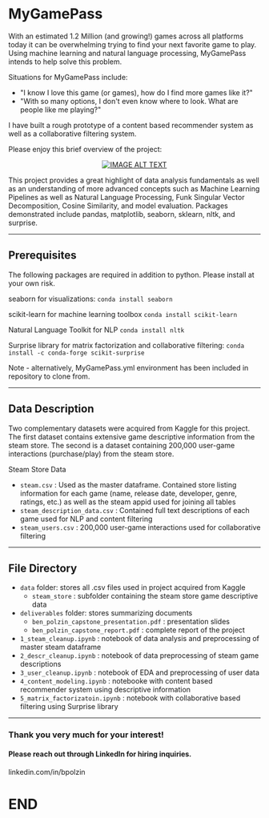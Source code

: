 # MyGamePass # 

With an estimated 1.2 Million (and growing!) games across all platforms today it can be overwhelming trying to find your next favorite game to play.  Using machine learning and natural language processing, MyGamePass intends to help solve this problem.

Situations for MyGamePass include:
- "I know I love this game (or games), how do I find more games like it?"
- "With so many options, I don't even know where to look.  What are people like me playing?"

I have built a rough prototype of a content based recommender system as well as a collaborative filtering system.

Please enjoy this brief overview of the project:
<div align="center">
  <a href="https://www.youtube.com/watch?v=gmJrP60PNIA&feature=youtu.be"><img src="https://img.youtube.com/vi/gmJrP60PNIA&feature=youtu.be/0.jpg" alt="IMAGE ALT TEXT"></a>
</div>

This project provides a great highlight of data analysis fundamentals as well as an understanding of more advanced concepts such as Machine Learning Pipelines as well as Natural Language Processing, Funk Singular Vector Decomposition, Cosine Similarity, and model evaluation.  Packages demonstrated include pandas, matplotlib, seaborn, sklearn, nltk, and surprise.  

---
## Prerequisites ##

The following packages are required in addition to python.  Please install at your own risk.

seaborn for visualizations:
`conda install seaborn`

scikit-learn for machine learning toolbox
`conda install scikit-learn`

Natural Language Toolkit for NLP
`conda install nltk`

Surprise library for matrix factorization and collaborative filtering:
`conda install -c conda-forge scikit-surprise`

Note - alternatively, MyGamePass.yml environment has been included in repository to clone from.

---
## Data Description ##

Two complementary datasets were acquired from Kaggle for this project.  The first dataset contains extensive game descriptive information from the steam store.  The second is a dataset containing 200,000 user-game interactions (purchase/play) from the steam store.

Steam Store Data
- `steam.csv` : Used as the master dataframe.  Contained store listing information for each game (name, release date, developer, genre, ratings, etc.) as well as the steam appid used for joining all tables
- `steam_description_data.csv` : Contained full text descriptions of each game used for NLP and content filtering
- `steam_users.csv` : 200,000 user-game interactions used for collaborative filtering

---
## File Directory ##
- `data` folder: stores all .csv files used in project acquired from Kaggle
    - `steam_store` : subfolder containing the steam store game descriptive data
- `deliverables` folder: stores summarizing documents
    - `ben_polzin_capstone_presentation.pdf` : presentation slides
    - `ben_polzin_capstone_report.pdf` : complete report of the project
- `1_steam_cleanup.ipynb` : notebook of data analysis and preprocessing of master steam dataframe
- `2_descr_cleanup.ipynb` : notebook of data preprocessing of steam game descriptions
- `3_user_cleanup.ipynb` : notebook of EDA and preprocessing of user data
- `4_content_modeling.ipynb` : notebooke with content based recommender system using descriptive information
- `5_matrix_factorizatoin.ipynb` : notebook with collaborative based filtering using Surprise library

---
### Thank you very much for your interest!  ### 
#### Please reach out through LinkedIn for hiring inquiries. ####

linkedin.com/in/bpolzin

# END #
